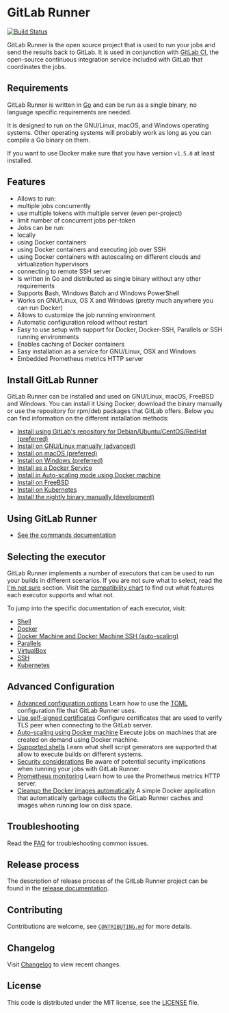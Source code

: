 # GitLab Runner

[![Build Status](https://gitlab.com/gitlab-org/gitlab-ci-multi-runner/badges/master/build.svg)](https://gitlab.com/gitlab-org/gitlab-ci-multi-runner)

GitLab Runner is the open source project that is used to run your jobs and
send the results back to GitLab. It is used in conjunction with [GitLab CI][ci],
the open-source continuous integration service included with GitLab that
coordinates the jobs.

## Requirements

GitLab Runner is written in [Go][golang] and can be run as a single binary, no
language specific requirements are needed.

It is designed to run on the GNU/Linux, macOS, and Windows operating systems.
Other operating systems will probably work as long as you can compile a Go
binary on them.

If you want to use Docker make sure that you have version `v1.5.0` at least
installed.

## Features

- Allows to run:
 - multiple jobs concurrently
 - use multiple tokens with multiple server (even per-project)
 - limit number of concurrent jobs per-token
- Jobs can be run:
 - locally
 - using Docker containers
 - using Docker containers and executing job over SSH
 - using Docker containers with autoscaling on different clouds and virtualization hypervisors
 - connecting to remote SSH server
- Is written in Go and distributed as single binary without any other requirements
- Supports Bash, Windows Batch and Windows PowerShell
- Works on GNU/Linux, OS X and Windows (pretty much anywhere you can run Docker)
- Allows to customize the job running environment
- Automatic configuration reload without restart
- Easy to use setup with support for Docker, Docker-SSH, Parallels or SSH running environments
- Enables caching of Docker containers
- Easy installation as a service for GNU/Linux, OSX and Windows
- Embedded Prometheus metrics HTTP server

## Install GitLab Runner

GitLab Runner can be installed and used on GNU/Linux, macOS, FreeBSD and Windows.
You can install it Using Docker, download the binary manually or use the
repository for rpm/deb packages that GitLab offers. Below you can find
information on the different installation methods:

- [Install using GitLab's repository for Debian/Ubuntu/CentOS/RedHat (preferred)](install/linux-repository.md)
- [Install on GNU/Linux manually (advanced)](install/linux-manually.md)
- [Install on macOS (preferred)](install/osx.md)
- [Install on Windows (preferred)](install/windows.md)
- [Install as a Docker Service](install/docker.md)
- [Install in Auto-scaling mode using Docker machine](install/autoscaling.md)
- [Install on FreeBSD](install/freebsd.md)
- [Install on Kubernetes](install/kubernetes.md)
- [Install the nightly binary manually (development)](install/bleeding-edge.md)

## Using GitLab Runner

- [See the commands documentation](commands/README.md)

## Selecting the executor

GitLab Runner implements a number of executors that can be used to run your
builds in different scenarios. If you are not sure what to select, read the
[I'm not sure](executors/README.md#imnotsure) section.
Visit the [compatibility chart](executors/README.md#compatibility-chart) to find
out what features each executor supports and what not.

To jump into the specific documentation of each executor, visit:

- [Shell](executors/shell.md)
- [Docker](executors/docker.md)
- [Docker Machine and Docker Machine SSH (auto-scaling)](install/autoscaling.md)
- [Parallels](executors/parallels.md)
- [VirtualBox](executors/virtualbox.md)
- [SSH](executors/ssh.md)
- [Kubernetes](executors/kubernetes.md)

## Advanced Configuration

- [Advanced configuration options](configuration/advanced-configuration.md) Learn how to use the [TOML][] configuration file that GitLab Runner uses.
- [Use self-signed certificates](configuration/tls-self-signed.md) Configure certificates that are used to verify TLS peer when connecting to the GitLab server.
- [Auto-scaling using Docker machine](configuration/autoscale.md) Execute jobs on machines that are created on demand using Docker machine.
- [Supported shells](shells/README.md) Learn what shell script generators are supported that allow to execute builds on different systems.
- [Security considerations](security/index.md) Be aware of potential security implications when running your jobs with GitLab Runner.
- [Prometheus monitoring](monitoring/README.md) Learn how to use the Prometheus metrics HTTP server.
- [Cleanup the Docker images automatically](https://gitlab.com/gitlab-org/gitlab-runner-docker-cleanup) A simple Docker application that automatically garbage collects the GitLab Runner caches and images when running low on disk space.

## Troubleshooting

Read the [FAQ](faq/README.md) for troubleshooting common issues.

## Release process

The description of release process of the GitLab Runner project can be found in
the [release documentation](release_process/README.md).

## Contributing

Contributions are welcome, see [`CONTRIBUTING.md`][contribute] for more details.

## Changelog

Visit [Changelog] to view recent changes.

## License

This code is distributed under the MIT license, see the [LICENSE][] file.

[ci]: https://about.gitlab.com/gitlab-ci
[Changelog]: https://gitlab.com/gitlab-org/gitlab-ci-multi-runner/blob/master/CHANGELOG.md
[contribute]: https://gitlab.com/gitlab-org/gitlab-ci-multi-runner/blob/master/CONTRIBUTING.md
[golang]: https://golang.org/
[LICENSE]: https://gitlab.com/gitlab-org/gitlab-ci-multi-runner/blob/master/LICENSE
[TOML]: https://github.com/toml-lang/toml
